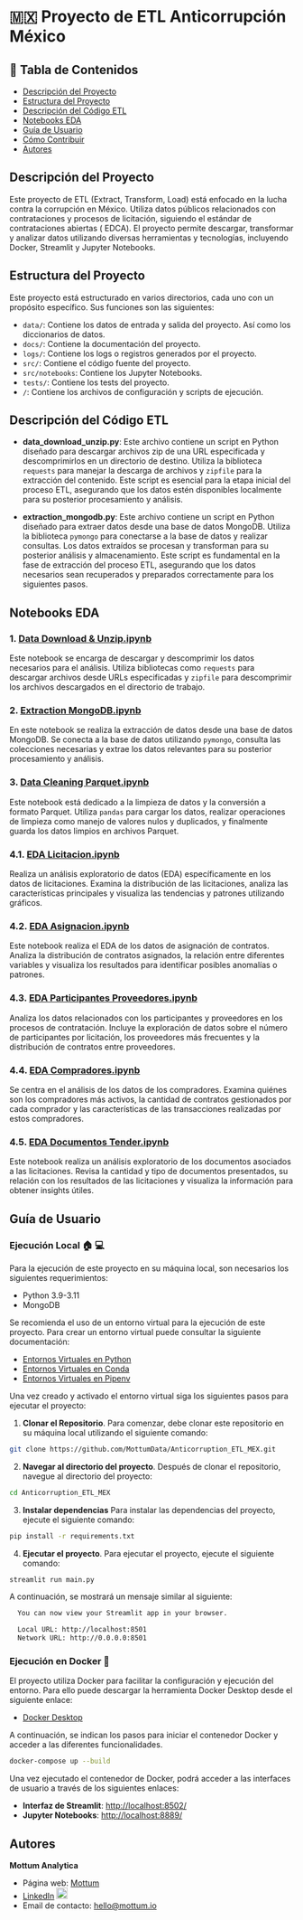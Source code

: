 # 🇲🇽 Proyecto de ETL Anticorrupción México

## 📑 Tabla de Contenidos

- [Descripción del Proyecto](#descripción-del-proyecto)
- [Estructura del Proyecto](#estructura-del-proyecto)
- [Descripción del Código ETL](#descripción-de-archivos-en-src)
- [Notebooks EDA](#notebooks-eda)
- [Guía de Usuario](#guía-de-usuario)
- [Cómo Contribuir](#cómo-contribuir)
- [Autores](#autores)

## Descripción del Proyecto

Este proyecto de ETL (Extract, Transform, Load) está enfocado en la lucha contra la corrupción en México. Utiliza datos
públicos relacionados con contrataciones y procesos de licitación, siguiendo el estándar de contrataciones abiertas (
EDCA). El proyecto permite descargar, transformar y analizar datos utilizando diversas herramientas y tecnologías,
incluyendo Docker, Streamlit y Jupyter Notebooks.

## Estructura del Proyecto

Este proyecto está estructurado en varios directorios, cada uno con un propósito específico. Sus funciones son las
siguientes:

- `data/`: Contiene los datos de entrada y salida del proyecto. Así como los diccionarios de datos.
- `docs/`: Contiene la documentación del proyecto.
- `logs/`: Contiene los logs o registros generados por el proyecto.
- `src/`: Contiene el código fuente del proyecto.
- `src/notebooks`: Contiene los Jupyter Notebooks.
- `tests/`: Contiene los tests del proyecto.
- `/`: Contiene los archivos de configuración y scripts de ejecución.

## Descripción del Código ETL

- **data_download_unzip.py**: Este archivo contiene un script en Python diseñado para descargar archivos zip de una URL
  especificada y descomprimirlos en un directorio de destino. Utiliza la biblioteca `requests` para manejar la descarga
  de archivos y `zipfile` para la extracción del contenido. Este script es esencial para la etapa inicial del proceso
  ETL, asegurando que los datos estén disponibles localmente para su posterior procesamiento y análisis.

- **extraction_mongodb.py**: Este archivo contiene un script en Python diseñado para extraer datos desde una base de
  datos MongoDB. Utiliza la biblioteca `pymongo` para conectarse a la base de datos y realizar consultas. Los datos
  extraídos se procesan y transforman para su posterior análisis y almacenamiento. Este script es fundamental en la fase
  de extracción del proceso ETL, asegurando que los datos necesarios sean recuperados y preparados correctamente para
  los siguientes pasos.

## Notebooks EDA

### 1. [Data Download & Unzip.ipynb](https://github.com/MottumData/Anticorruption_ETL_MEX/blob/eda_scripts/src/Notebooks/1_Data%20Download%20&%20Unzip.ipynb)

Este notebook se encarga de descargar y descomprimir los datos necesarios para el análisis. Utiliza bibliotecas
como `requests` para descargar archivos desde URLs especificadas y `zipfile` para descomprimir los archivos descargados
en el directorio de trabajo.

### 2. [Extraction MongoDB.ipynb](https://github.com/MottumData/Anticorruption_ETL_MEX/blob/eda_scripts/src/Notebooks/2_Extraction_MongoDB.ipynb)

En este notebook se realiza la extracción de datos desde una base de datos MongoDB. Se conecta a la base de datos
utilizando `pymongo`, consulta las colecciones necesarias y extrae los datos relevantes para su posterior procesamiento
y análisis.

### 3. [Data Cleaning Parquet.ipynb](https://github.com/MottumData/Anticorruption_ETL_MEX/blob/eda_scripts/src/Notebooks/3_Data_Cleaning_Parquet.ipynb)

Este notebook está dedicado a la limpieza de datos y la conversión a formato Parquet. Utiliza `pandas` para cargar los
datos, realizar operaciones de limpieza como manejo de valores nulos y duplicados, y finalmente guarda los datos limpios
en archivos Parquet.

### 4.1. [EDA Licitacion.ipynb](https://github.com/MottumData/Anticorruption_ETL_MEX/blob/eda_scripts/src/Notebooks/4.1_EDA_Licitacion.ipynb)

Realiza un análisis exploratorio de datos (EDA) específicamente en los datos de licitaciones. Examina la distribución de
las licitaciones, analiza las características principales y visualiza las tendencias y patrones utilizando gráficos.

### 4.2. [EDA Asignacion.ipynb](https://github.com/MottumData/Anticorruption_ETL_MEX/blob/eda_scripts/src/Notebooks/4.2_EDA_Asignacion.ipynb)

Este notebook realiza el EDA de los datos de asignación de contratos. Analiza la distribución de contratos asignados, la
relación entre diferentes variables y visualiza los resultados para identificar posibles anomalías o patrones.

### 4.3. [EDA Participantes Proveedores.ipynb](https://github.com/MottumData/Anticorruption_ETL_MEX/blob/eda_scripts/src/Notebooks/4.3_EDA_Participantes_Proveedores.ipynb)

Analiza los datos relacionados con los participantes y proveedores en los procesos de contratación. Incluye la
exploración de datos sobre el número de participantes por licitación, los proveedores más frecuentes y la distribución
de contratos entre proveedores.

### 4.4. [EDA Compradores.ipynb](https://github.com/MottumData/Anticorruption_ETL_MEX/blob/eda_scripts/src/Notebooks/4.4_EDA_Compradores.ipynb)

Se centra en el análisis de los datos de los compradores. Examina quiénes son los compradores más activos, la cantidad
de contratos gestionados por cada comprador y las características de las transacciones realizadas por estos compradores.

### 4.5. [EDA Documentos Tender.ipynb](https://github.com/MottumData/Anticorruption_ETL_MEX/blob/eda_scripts/src/Notebooks/4.5_EDA_Documentos_Tender.ipynb)

Este notebook realiza un análisis exploratorio de los documentos asociados a las licitaciones. Revisa la cantidad y tipo
de documentos presentados, su relación con los resultados de las licitaciones y visualiza la información para obtener
insights útiles.

## Guía de Usuario

### Ejecución Local :house: :computer:

Para la ejecución de este proyecto en su máquina local, son necesarios los siguientes requerimientos:

- Python 3.9-3.11
- MongoDB

Se recomienda el uso de un entorno virtual para la ejecución de este proyecto. Para crear un entorno virtual puede
consultar la siguiente documentación:

- [Entornos Virtuales en Python](https://docs.python.org/3/library/venv.html)
- [Entornos Virtuales en Conda](https://docs.conda.io/projects/conda/en/latest/user-guide/tasks/manage-environments.html)
- [Entornos Virtuales en Pipenv](https://pipenv-es.readthedocs.io/es/stable/basics.html)

Una vez creado y activado el entorno virtual siga los siguientes pasos para ejecutar el proyecto:

1. **Clonar el Repositorio**. Para comenzar, debe clonar este repositorio en su máquina local utilizando el siguiente
   comando:

```bash 
git clone https://github.com/MottumData/Anticorruption_ETL_MEX.git
```

2. **Navegar al directorio del proyecto**. Después de clonar el repositorio, navegue al directorio del proyecto:

```bash
cd Anticorruption_ETL_MEX
```

3. **Instalar dependencias** Para instalar las dependencias del proyecto, ejecute el siguiente comando:

```bash
pip install -r requirements.txt
```

4. **Ejecutar el proyecto**. Para ejecutar el proyecto, ejecute el siguiente comando:

```bash 
streamlit run main.py
```

A continuación, se mostrará un mensaje similar al siguiente:

```bash
  You can now view your Streamlit app in your browser.

  Local URL: http://localhost:8501
  Network URL: http://0.0.0.0:8501
```

### Ejecución en Docker :whale:

El proyecto utiliza Docker para facilitar la configuración y ejecución del entorno. Para ello puede descargar la
herramienta Docker Desktop desde el siguiente enlace:

- [Docker Desktop](https://www.docker.com/products/docker-desktop)

A continuación, se indican los pasos para iniciar el contenedor Docker y acceder a las diferentes funcionalidades.

```bash
docker-compose up --build
```

Una vez ejecutado el contenedor de Docker, podrá acceder a las interfaces de usuario a través de los siguientes enlaces:

- **Interfaz de Streamlit**: [http://localhost:8502/](http://localhost:8502/)
- **Jupyter Notebooks**: [http://localhost:8889/](http://localhost:8889/)

## Autores

**Mottum Analytica**

- Página web: [Mottum](https://mottum.io/)
- [LinkedIn](https://www.linkedin.com/company/mottum/) <img src="https://cdn-icons-png.flaticon.com/512/174/174857.png" width="20" height="20">
- Email de contacto: hello@mottum.io